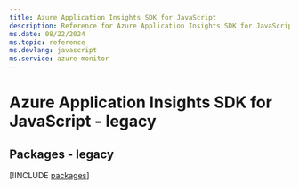 ```yaml
---
title: Azure Application Insights SDK for JavaScript
description: Reference for Azure Application Insights SDK for JavaScript
ms.date: 08/22/2024
ms.topic: reference
ms.devlang: javascript
ms.service: azure-monitor
---
```

# Azure Application Insights SDK for JavaScript - legacy
## Packages - legacy
[!INCLUDE [packages](application-insights-index.md)]
